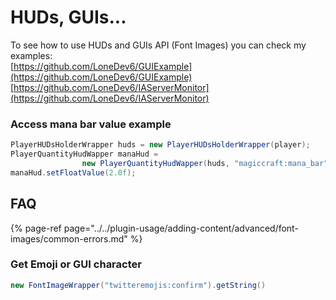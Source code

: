 # HUDs, GUIs...

To see how to use HUDs and GUIs API \(Font Images\) you can check my examples:  
[https://github.com/LoneDev6/GUIExample](https://github.com/LoneDev6/GUIExample)  
[https://github.com/LoneDev6/IAServerMonitor](https://github.com/LoneDev6/IAServerMonitor)

### Access mana bar value example

```java
PlayerHUDsHolderWrapper huds = new PlayerHUDsHolderWrapper(player);
PlayerQuantityHudWapper manaHud = 
                new PlayerQuantityHudWapper(huds, "magiccraft:mana_bar");
manaHud.setFloatValue(2.0f);
```

## FAQ

{% page-ref page="../../plugin-usage/adding-content/advanced/font-images/common-errors.md" %}

### Get Emoji or GUI character

```java
new FontImageWrapper("twitteremojis:confirm").getString()
```

